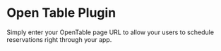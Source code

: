 # Open Table Plugin  

Simply enter your OpenTable page URL to allow your users to schedule reservations right through your app.
